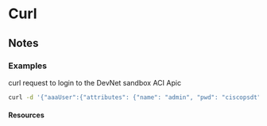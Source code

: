 # Curl 


## Notes

### Examples

curl request to login to the DevNet sandbox ACI Apic

```bash
curl -d '{"aaaUser":{"attributes": {"name": "admin", "pwd": "ciscopsdt"}}}' -H "Content-Type: application/json" -X POST https://sandboxapicdc.cisco.com/api/aaaLogin.json
```


#### Resources